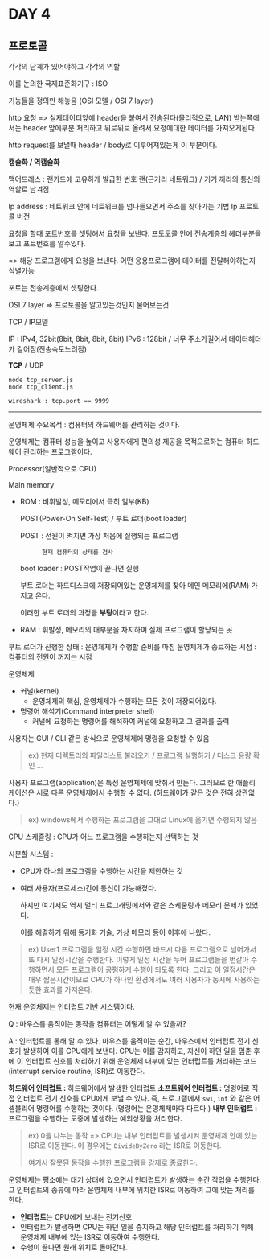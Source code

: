 # DAY 4

## 프로토콜

각각의 단계가 있어야하고
각각의 역할

이를 논의한 국제표준화기구 : ISO

기능들을 정의만 해놓음 (OSI 모델 / OSI 7 layer)

http 요청 => 실제데이터앞에 header을 붙여서 전송된다(물리적으로, LAN)
받는쪽에서는 header 앞에부분 처리하고 위로위로 올려서 요청에대한 데이터를 가져오게된다.

http request를 보낼때 header / body로 이루어져있는게 이 부분이다.

**캡슐화 / 역캡슐화**

맥어드레스 : 랜카드에 고유하게 발급한 번호
랜(근거리 네트워크) / 기기 끼리의 통신의 역할로 남겨짐

Ip address : 네트워크 안에 네트워크를 넘나들으면서 주소를 찾아가는 기법
Ip 프로토콜 버전

요청을 할때 포트번호를 셋팅해서 요청을 보낸다.
프토토콜 안에 전송계층의 헤더부분을 보고 포트번호를 알수있다.

=> 해당 프로그램에게 요청을 보낸다. 
어떤 응용프로그램에 데이터를 전달해야하는지 식별가능

포트는 전송계층에서 셋팅한다.

OSI 7 layer => 프로토콜을 알고있는것인지 물어보는것 

TCP / IP모델 

IP : IPv4, 32bit(8bit, 8bit, 8bit, 8bit)
IPv6 : 128bit / 너무 주소가길어서 데이터헤더가 길어짐(전송속도느려짐)

**TCP** / UDP

```
node tcp_server.js
node tcp_client.js

wireshark : tcp.port == 9999
```

---

운영체제 주요목적 : 컴퓨터의 하드웨어를 관리하는 것이다.

운영체제는 컴퓨터 성능을 높이고 사용자에게 편의성 제공을 목적으로하는 컴퓨터 하드웨어 관리하는 프로그램이다.

Processor(일반적으로 CPU)

Main memory

- ROM : 비휘발성, 메모리에서 극히 일부(KB)

  POST(Power-On Self-Test) / 부트 로더(boot loader)

  POST : 전원이 켜지면 가장 처음에 실행되는 프로그램

   			현재 컴퓨터의 상태를 검사

  boot loader : POST작업이 끝나면 실행

  부트 로더는 하드디스크에 저장되어있는 운영체제를 찾아 메인 메모리에(RAM) 가지고 온다.

  이러한 부트 로더의 과정을 **부팅**이라고 한다.

- RAM : 휘발성, 메모리의 대부분을 차지하며 실제 프로그램이 할당되는 곳

부트 로더가 진행한 상태 : 운영체제가 수행할 준비를 마침
운영체제가 종료하는 시점 : 컴퓨터의 전원이 꺼지는 시점

운영체제

- 커널(kernel)
  - 운영체제의 핵심, 운영체제가 수행하는 모든 것이 저장되어있다.
- 명령어 해석기(Command interpreter shell)
  - 커널에 요청하는 명령어를 해석하여 커널에 요청하고 그 결과를 출력

사용자는 GUI / CLI 같은 방식으로 운영체제에 명령을 요청할 수 있음

> ex) 현재 디렉토리의 파일리스트 불러오기 / 프로그램 실행하기 / 디스크 용량 확인 ...



사용자 프로그램(application)은 특정 운영체제에 맞춰서 만든다.
그러므로 한 애플리케이션은 서로 다른 운영체제에서 수행할 수 없다. 
(하드웨어가 같은 것은 전혀 상관없다.)

>  ex) windows에서 수행하는 프로그램을 그대로 Linux에 옮기면 수행되지 않음



CPU 스케쥴링 :
CPU가 어느 프로그램을 수행하는지 선택하는 것

시분할 시스템 : 

- CPU가 하나의 프로그램을 수행하는 시간을 제한하는 것

- 여러 사용자(프로세스)간에 통신이 가능해졌다.

  하지만 여기서도 역시 멀티 프로그래밍에서와 같은 스케줄링과 메모리 문제가 있었다.

  이를 해결하기 위해 동기화 기술, 가상 메모리 등이 이후에 나왔다.

> ex) User1 프로그램을 일정 시간 수행하면 바드시 다음 프로그램으로 넘어가서 또 다시 일정시간을 수행한다. 이렇게 일정 시간을 두어 프로그램들을 번갈아 수행하면서 모든 프로그램이 공평하게 수행이 되도록 한다. 그리고 이 일정시간은 매우 짧은시간이므로 CPU가 하나인 환경에서도 여러 사용자가 동시에 사용하는 듯한 효과를 가져온다.



현재 운영체제는 인터럽트 기반 시스템이다.

Q : 마우스를 움직이는 동작을 컴퓨터는 어떻게 알 수 있을까?

A : 인터럽트를 통해 알 수 있다. 마우스를 움직이는 순간, 마우스에서 인터럽트 전기 신호가 발생하여 이를 CPU에게 보낸다. CPU는 이를 감지하고, 자신이 하던 일을 멈춘 후에 이 인터럽트 신호를 처리하기 위해 운영체제 내부에 있는 인터럽트를 처리하는 코드(interrupt service routine, ISR)로 이동한다.

**하드웨어 인터럽트 :** 하드웨어에서 발생한 인터럽트
**소프트웨어 인터럽트 :** 명령어로 직접 인터럽트 전기 신호를 CPU에게 보낼 수 있다. 즉, 프로그램에서 `swi`, `int` 와 같은 어셈블리어 명령어를 수행하는 것이다. (명령어는 운영체제마다 다르다.)
**내부 인터럽트 :** 프로그램을 수행하는 도중에 발생하는 예외상황을 처리한다.

> ex) 0을 나누는 동작 => CPU는 내부 인터럽트를 발생시켜 운영체제 안에 있는 ISR로 이동한다. 이 경우에는 `DivideByZero` 라는 ISR로 이동한다. 
>
> 여기서 잘못된 동작을 수행한 프로그램을 강제로 종료한다.



운영체제는 평소에는 대기 상태에 있으면서 인터럽트가 발생하는 순간 작업을 수행한다.
그 인터럽트의 종류에 따라 운영체제 내부에 위치한 ISR로 이동하여 그에 맞는 처리를 한다.

- **인터럽트**는 CPU에게 보내는 전기신호
- 인터럽트가 발생하면 CPU는 하던 일을 중지하고 해당 인터럽트를 처리하기 위해 운영체제 내부에 있는 ISR로 이동하여 수행한다.
- 수행이 끝나면 원래 위치로 돌아간다.

